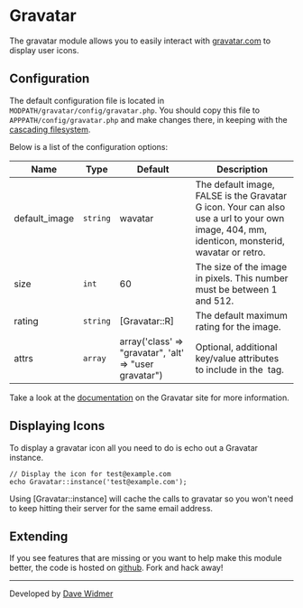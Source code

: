 # Gravatar

The gravatar module allows you to easily interact with [gravatar.com](http://www.gravatar.com) to display user icons.

## Configuration

The default configuration file is located in `MODPATH/gravatar/config/gravatar.php`. You should copy this file to `APPPATH/config/gravatar.php` and make changes there, in keeping with the [cascading filesystem](../kohana/files).

Below is a list of the configuration options:

Name | Type | Default | Description
-----|------|---------|------------
default_image | `string` | wavatar | The default image, FALSE is the Gravatar G icon. Your can also use a url to your own image, 404, mm, identicon, monsterid, wavatar or retro.
size | `int` | 60 | The size of the image in pixels. This number must be between 1 and 512.
rating | `string` |	[Gravatar::R] | The default maximum rating for the image.
attrs | `array` | array('class' => "gravatar", 'alt' => "user gravatar") | Optional, additional key/value attributes to include in the <img> tag.

Take a look at the [documentation](http://en.gravatar.com/site/implement/images/) on the Gravatar site for more information.

## Displaying Icons

To display a gravatar icon all you need to do is echo out a Gravatar instance.

~~~
// Display the icon for test@example.com
echo Gravatar::instance('test@example.com');
~~~

Using [Gravatar::instance] will cache the calls to gravatar so you won't need to keep hitting their server for the same email address.

## Extending

If you see features that are missing or you want to help make this module better, the code is hosted on [github](https://github.com/daveWid/kohana-gravatar). Fork and hack away!

---

Developed by [Dave Widmer](http://www.davewidmer.net)